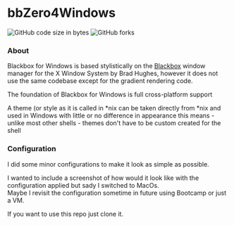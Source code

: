 # bbZero4Windows
![GitHub code size in bytes](https://img.shields.io/github/languages/code-size/boftek/bbZero4Windows?style=flat-square)
![GitHub forks](https://img.shields.io/github/forks/boftek/bbZero4Windows?label=Forks&style=social)

### About


Blackbox for Windows is based stylistically on the [Blackbox](http://blackboxwm.sourceforge.net/) window manager for the X Window System by Brad Hughes, however it does not use the same codebase except for the gradient rendering code.

The foundation of Blackbox for Windows is full cross-platform support

A theme (or style as it is called in *nix can be taken directly from *nix and used in Windows with little or no difference in appearance
this means - unlike most other shells - themes don't have to be custom created for the shell

### Configuration

I did some minor configurations to make it look as simple as possible.

I wanted to include a screenshot of how would it look like with the configuration applied but sady I switched to MacOs.\
Maybe I revisit the configuration sometime in future using Bootcamp or just a VM.

If you want to use this repo just clone it.
